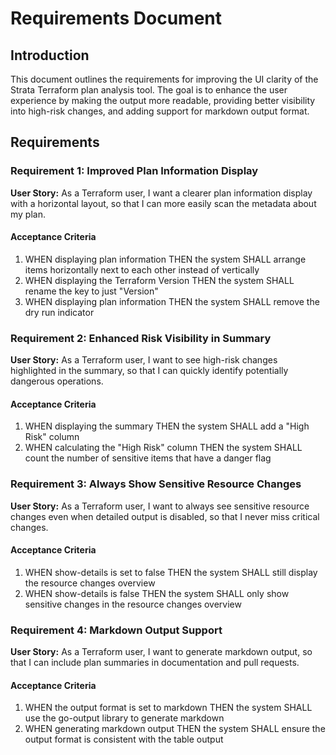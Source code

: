 # Requirements Document

## Introduction

This document outlines the requirements for improving the UI clarity of the Strata Terraform plan analysis tool. The goal is to enhance the user experience by making the output more readable, providing better visibility into high-risk changes, and adding support for markdown output format.

## Requirements

### Requirement 1: Improved Plan Information Display

**User Story:** As a Terraform user, I want a clearer plan information display with a horizontal layout, so that I can more easily scan the metadata about my plan.

#### Acceptance Criteria

1. WHEN displaying plan information THEN the system SHALL arrange items horizontally next to each other instead of vertically
2. WHEN displaying the Terraform Version THEN the system SHALL rename the key to just "Version"
3. WHEN displaying plan information THEN the system SHALL remove the dry run indicator

### Requirement 2: Enhanced Risk Visibility in Summary

**User Story:** As a Terraform user, I want to see high-risk changes highlighted in the summary, so that I can quickly identify potentially dangerous operations.

#### Acceptance Criteria

1. WHEN displaying the summary THEN the system SHALL add a "High Risk" column
2. WHEN calculating the "High Risk" column THEN the system SHALL count the number of sensitive items that have a danger flag

### Requirement 3: Always Show Sensitive Resource Changes

**User Story:** As a Terraform user, I want to always see sensitive resource changes even when detailed output is disabled, so that I never miss critical changes.

#### Acceptance Criteria

1. WHEN show-details is set to false THEN the system SHALL still display the resource changes overview
2. WHEN show-details is false THEN the system SHALL only show sensitive changes in the resource changes overview

### Requirement 4: Markdown Output Support

**User Story:** As a Terraform user, I want to generate markdown output, so that I can include plan summaries in documentation and pull requests.

#### Acceptance Criteria

1. WHEN the output format is set to markdown THEN the system SHALL use the go-output library to generate markdown
2. WHEN generating markdown output THEN the system SHALL ensure the output format is consistent with the table output